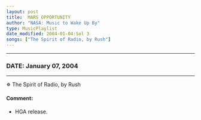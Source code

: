 ```yaml
---
layout: post
title:  MARS OPPORTUNITY
author: "NASA: Music to Wake Up By"
type: MusicPlaylist
date_modified: 2004-01-04:Sol 3
songs: ["The Spirit of Radio, by Rush"]
---
```


----
### DATE: January 07, 2004
----
✵ The Spirit of Radio, by Rush

#### Comment:
* HGA release.



<br/>
<center>
	<a target="_blank"
	   href="https://twitter.com/intent/tweet?hashtags=Space,NASA,Playlist,NASAWakeupCalls,SpaceProgram&text={{ page.author}}, '{{ page.songs.first }}' {{ page.title }}, {{ page.date | date: '%B %d, %Y' }}. {{ site.url }}{{ page.url }}&via=nasawakeupcalls"><i class="fab fa-twitter" alt="Tweet this page" style="font-size: 1.3em;"></i></a>
	&nbsp; 	<i class="fas fa-user-astronaut" style="font-size: 1.5em;"></i> &nbsp;
    <a type="amzn" search="'The Spirit of Radio, by Rush'" category="popular music">
    <i class="fab fa-amazon" style="font-size: 1.3em;"></i></a>
</center>
